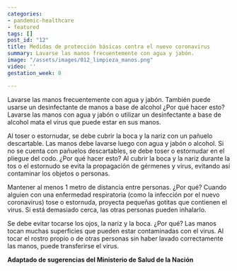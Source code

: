 ```yaml
---
categories:
- pandemic-healthcare
- featured
tags: []
post_id: "12"
title: Medidas de protección básicas contra el nuevo coronavirus
summary: Lavarse las manos frecuentemente con agua y jabón.
image: "/assets/images/012_limpieza_manos.png"
video: ''
gestation_week: 0

---
```

Lavarse las manos frecuentemente con agua y jabón. También puede usarse un desinfectante de manos a base de alcohol  ¿Por qué hacer esto? Lavarse las manos con agua y jabón o utilizar un desinfectante a base de alcohol mata el virus que puede estar en sus manos.  

Al toser o estornudar, se debe cubrir la boca y la nariz con un pañuelo descartable. Las manos debe lavarse luego con agua y jabón o alcohol. Si no se cuenta con pañuelos descartables, se debe toser o estornudar en el pliegue del codo.  ¿Por qué hacer esto? Al cubrir la boca y la nariz durante la tos o el estornudo se evita la propagación de gérmenes y virus, evitando así contaminar los objetos o personas.  

Mantener al menos 1 metro de distancia entre personas.  ¿Por qué? Cuando alguien con una enfermedad respiratoria (como la infección por el nuevo coronavirus) tose o estornuda, proyecta pequeñas gotitas que contienen el virus. Si está demasiado cerca, las otras personas pueden inhalarlo.   

Se debe evitar tocarse los ojos, la nariz y la boca. ¿Por qué? Las manos tocan muchas superficies que pueden estar contaminadas con el virus. Al tocar el rostro propio o de otras personas sin haber lavado correctamente las manos, puede transferirse el virus. 

**Adaptado de sugerencias del Ministerio de Salud de la Nación**
